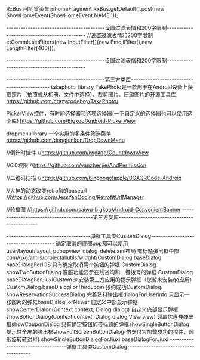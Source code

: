 

RxBus
    回到首页显示homeFragment
    RxBus.getDefault().post(new ShowHomeEvent(ShowHomeEvent.NAME,1));



-----------------------------------------设置过滤表情和200字限制--------------------------------------------
 //设置过滤表情和200字限制
 etCommit.setFilters(new InputFilter[]{new EmojiFilter(),new LengthFilter(400)});

-----------------------------------------设置过滤表情和200字限制--------------------------------------------



-----------------------------------------第三方类库--------------------------------------------
takephoto_library  TakePhoto是一款用于在Android设备上获取照片（拍照或从相册、文件中选择）、裁剪图片、压缩图片的开源工具库
 https://github.com/crazycodeboy/TakePhoto/

PickerView控件，有时间选择器和选项选择器(一下自定义的选择器也可以使用这个库)
 https://github.com/Bigkoo/Android-PickerView

dropmenulibrary 一个实用的多条件筛选菜单
https://github.com/dongjunkun/DropDownMenu

//倒计时控件
//https://github.com/iwgang/CountdownView

//6.0权限
//https://github.com/yanzhenjie/AndPermission

//二维码扫描
//https://github.com/bingoogolapple/BGAQRCode-Android

//大神的动态改变retrofit的baseurl
//https://github.com/JessYanCoding/RetrofitUrlManager

//轮播图
//https://github.com/saiwu-bigkoo/Android-ConvenientBanner
-----------------------------------------第三方类库--------------------------------------------




-----------------------------------弹框工具类CustomDialog--------------------------------------
确定取消的底部pop都可以使用user/layout/layout_popupview_dialog_delete.xml布局
有标题弹出框中部com/gxg/alltils/projectallutils/widght/CustomDialog  baseDialog   baseDialogForIOS
只有确定取消两个按钮的弹框 CustomDialog.  showTwoButtonDialog
客服功能显示在线咨询和一键拨号的弹框 CustomDialog. baseDialogForJiuxiCustom
未安装第三方应用的提示弹框（您暂未安装qq应用）CustomDialog.baseDialogForThirdLogin
预约成功CustomDialog. showReservationSuccessDialog
完善资料弹出框dialogForUserinfo
只显示一张图片的弹框baseDialogForNewer
自定义中部显示弹框showCenterDialog(Context context, Dialog dialog)
自定义底部显示弹框showBottonDialog(Context context, Dialog dialog,View view)
领取优惠券弹出框showCouponDialog
只有确定按钮的带标题的弹框showSingleButtonDialog
提示性全屏的弹出框showFullScreenButtonDialog(仿支付宝加载成功的控件，圆形旋转转对号)
showSingleButtonDialogForJiuxi
baseDialogForJiuxi
-----------------------------------弹框工具类CustomDialog--------------------------------------